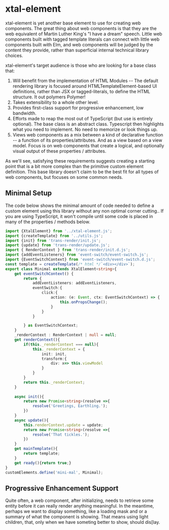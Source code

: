 # xtal-element

xtal-element is yet another base element to use for creating web components.  The great thing about web components is that they are the web equivalent of Martin Luther King's "I have a dream" speech.  Little web components built with tagged template literals can connect with little web components built with Elm, and web components will be judged by the content they provide, rather than superficial internal technical library choices. 

xtal-element's target audience is those who are looking for a base class that:

1.  Will benefit from the implementation of HTML Modules -- The default rendering library is focused around HTMLTemplateElement-based UI definitions, rather than JSX or tagged-literals, to define the HTML structure.  It out polymers Polymer!
2.  Takes extensibility to a whole other level.
3.  Provides first-class support for progressive enhancement, low bandwidth.
4.  Efforts made to reap the most out of TypeScript (but use is entirely optional).  The base class is an abstract class.  Typescript then highlights what you need to implement.  No need to memorize or look things up.
5.  Views web components as a mix between a kind of declarative function -- a function of its properties/attributes.  And as a view based on a view model.  Focus is on web components that create a logical, and optionally visual output of these properties / attributes.

As we'll see, satisfying these requirements suggests creating a starting point that is a bit more complex than the primitive custom element definition.  This base library doesn't claim to be the best fit for all types of web components, but focuses on some common needs.

## Minimal Setup

The code below shows the minimal amount of code needed to define a custom element using this library without any non optimal corner cutting..  If you are using TypeScript, it won't compile until some code is placed in many of the properties / methods below.

```TypeScript
import {XtalElement} from '../xtal-element.js';
import {createTemplate} from '../utils.js';
import {init} from 'trans-render/init.js';
import {update} from 'trans-render/update.js';
import { RenderContext } from 'trans-render/init.d.js';
import {addEventListeners} from 'event-switch/event-switch.js';
import {EventSwitchContext} from 'event-switch/event-switch.d.js';
const template = createTemplate(/* html */`<div></div>`);
export class Minimal extends XtalElement<string>{
    get eventSwitchContext() {
        return {
            addEventListeners: addEventListeners,
            eventSwitch:{
                click:{
                    action: (e: Event, ctx: EventSwitchContext) => {
                        this.onPropsChange();
                    }
                }
            }

        } as EventSwitchContext;
    }
    _renderContext : RenderContext | null = null;
    get renderContext(){
        if(this._renderContext === null){
            this._renderContext = {
                init: init,
                transform:{
                    div: x=> this.viewModel
                }
            }
        }
        return this._renderContext;
    }
        
    async init(){
        return new Promise<string>(resolve =>{
            resolve('Greetings, Earthling.');
        })
    }
    async update(){
        this.renderContext.update = update;
        return new Promise<string>(resolve =>{
            resolve('That tickles.');
        })
    }
    get mainTemplate(){
        return template;
    }
    get ready(){return true;}
}
customElements.define('mini-mal', Minimal);
```

## Progressive Enhancement Support

Quite often, a web component, after initializing, needs to retrieve some entity before it can really render anything meaningful.  In the meantime, perhaps we want to display something, like a loading mask and or a summary of what the component is showing.  That means using light children, that, only when we have someting better to show, should dis[lay. 

